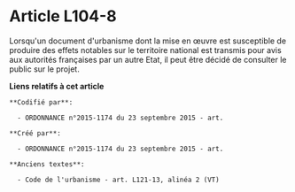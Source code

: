 # Article L104-8

Lorsqu'un document d'urbanisme dont la mise en œuvre est susceptible de produire des effets notables sur le territoire
national est transmis pour avis aux autorités françaises par un autre Etat, il peut être décidé de consulter le public sur le
projet.

**Liens relatifs à cet article**

	**Codifié par**:

	  - ORDONNANCE n°2015-1174 du 23 septembre 2015 - art.

	**Créé par**:

	  - ORDONNANCE n°2015-1174 du 23 septembre 2015 - art.

	**Anciens textes**:

	  - Code de l'urbanisme - art. L121-13, alinéa 2 (VT)
